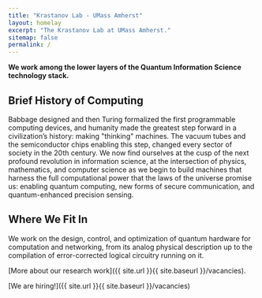 ```yaml
---
title: "Krastanov Lab - UMass Amherst"
layout: homelay
excerpt: "The Krastanov Lab at UMass Amherst."
sitemap: false
permalink: /
---
```


**We work among the lower layers of the Quantum Information Science technology stack.**

## Brief History of Computing

Babbage designed and then Turing formalized the first programmable computing devices, and humanity made the greatest step forward in a civilization’s history: making "thinking" machines. The vacuum tubes and the semiconductor chips enabling this step, changed every sector of society in the 20th century. We now find ourselves at the cusp of the next profound revolution in information science, at the intersection of physics, mathematics, and computer science as we begin to build machines that harness the full computational power that the laws of the universe promise us: enabling quantum computing, new forms of secure communication, and quantum-enhanced precision sensing.

## Where We Fit In

We work on the design, control, and optimization of quantum hardware for computation and networking, from its analog physical description up to the compilation of error-corrected logical circuitry running on it.

[More about our research work]({{ site.url }}{{ site.baseurl }}/vacancies).

[We are hiring!]({{ site.url }}{{ site.baseurl }}/vacancies)

<!--TODO
<div markdown="0" id="carousel" class="carousel slide" data-ride="carousel" data-interval="4000" data-pause="hover" >
  <ol class="carousel-indicators">
      <li data-target="#carousel" data-slide-to="0" class="active"></li>
      <li data-target="#carousel" data-slide-to="1"></li>
      <li data-target="#carousel" data-slide-to="2"></li>
  </ol>
  <div class="carousel-inner" markdown="0">
      <div class="item active">
          <img src="{{ site.url }}{{ site.baseurl }}/images/carousel/placeholder" alt="Slide 1" />
      </div>
      <div class="item">
          <img src="{{ site.url }}{{ site.baseurl }}/images/carousel/placeholder" alt="Slide 2" />
      </div>
      <div class="item">
          <img src="{{ site.url }}{{ site.baseurl }}/images/carousel/placeholder" alt="Slide 3" />
      </div>
  </div>
  <a class="left carousel-control" href="#carousel" role="button" data-slide="prev">
    <span class="glyphicon glyphicon-chevron-left" aria-hidden="true"></span>
    <span class="sr-only">Previous</span>
  </a>
  <a class="right carousel-control" href="#carousel" role="button" data-slide="next">
    <span class="glyphicon glyphicon-chevron-right" aria-hidden="true"></span>
    <span class="sr-only">Next</span>
  </a>
</div>
-->

<!--TODO funding acknowledgement
We are grateful for funding from...

<figure class="fourth">
  <img src="{{ site.url }}{{ site.baseurl }}/images/logopic/placeholder.jpg" style="width: 100px">
</figure>
-->
